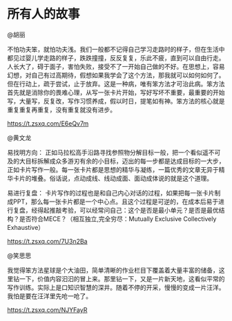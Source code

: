 # 所有人的故事


@胡丽 

不怕功夫笨，就怕功夫浅。我们一般都不记得自己学习走路时的样子，但在生活中都见过婴儿学走路的样子，跌跌撞撞，反反复复，乐此不疲，直到可以自由行走。人长大了，碍于面子，害怕失败，接受不了一开始自己做的不好。在思想上，容易幻想，对自己有过高期待，假想如果我学会了这个方法，那我就可以如何如何了。但在行动上，疏于尝试，止于放弃。这是一种病，唯有笨方法才可治此病。笨方法首先就是消除你的畏难心理，从写一张卡片开始，写好写坏不重要，最重要的开始写，大量写，反复改，写作习惯养成，假以时日，提笔如有神。笨方法的核心就是重复重复再重复，没有重复就没有进步。

https://t.zsxq.com/E6eQv7m


@黄文龙

易找明方向： 正如马拉松高手沿路寻找参照物分解目标一般，把一个看似遥不可及的大目标拆解成众多游刃有余的小目标，迈出的每一步都是达成目标的一大步，正如卡片写作一般。每一张卡片都是思想的精华与凝练，一篇优秀的文章无异于精华卡片的堆叠。俗话说，点动成线、线动成面、面动成体说的就是这个道理。

易进行复盘： 卡片写作的过程也是和自己内心对话的过程，如果把每一张卡片制成PPT，那么每一张卡片都是一个中心点。且这个过程是可逆的，在成本后易于进行复盘，经得起推敲考验，可以经常问自己：这个是否是最小单元？是否是最优结构？是否符合MECE？（相互独立,完全穷尽：Mutually Exclusive Collectively Exhaustive）

https://t.zsxq.com/7U3n2Ba


@笑思思

我觉得笨方法星球是个大油田，简单清晰的作业栏目下覆盖着大量丰富的储备，这里钻一下，价值内容汩汩的冒上来。那里钻一下，又是一片新天地，这看似平常的写作训练。实际上是口知识智慧的深井。随着不停的开采，慢慢的变成一片汪洋。我怕是要在汪洋里先呛一呛了。

https://t.zsxq.com/NJYFayR
